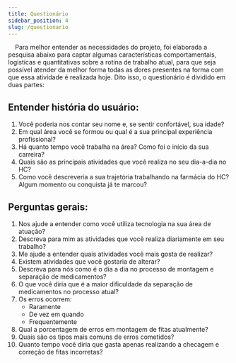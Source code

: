 ```yaml
---
title: Questionário
sidebar_position: 4
slug: /questionario
---
```


&nbsp;&nbsp;&nbsp;&nbsp;Para melhor entender as necessidades do projeto, foi elaborada a pesquisa abaixo para captar algumas características comportamentais, logísticas e quantitativas sobre a rotina de trabalho atual, para que seja possível atender da melhor forma todas as dores presentes na forma com que essa atividade é realizada hoje. Dito isso, o questionário é dividido em duas partes:

## Entender história do usuário:
1. Você poderia nos contar seu nome e, se sentir confortável, sua idade?
2. Em qual área você se formou ou qual é a sua principal experiência profissional?
3. Há quanto tempo você trabalha na área? Como foi o início da sua carreira?
4. Quais são as principais atividades que você realiza no seu dia-a-dia no HC?
5. Como você descreveria a sua trajetória trabalhando na farmácia do HC? Algum momento ou conquista já te marcou?

## Perguntas gerais:
1. Nos ajude a entender como você utiliza tecnologia na sua área de atuação?
2. Descreva para mim as atividades que você realiza diariamente em seu trabalho?
3. Me ajude a entender quais atividades você mais gosta de realizar?
4. Existem atividades que você gostaria de alterar?
5. Descreva para nós como é o dia a dia no processo de montagem e separação de medicamentos?
6. O que você diria que é a maior dificuldade da separação de medicamentos no processo atual?
7. Os erros ocorrem:  
    - Raramente
    - De vez em quando
    - Frequentemente
8. Qual a porcentagem de erros em montagem de fitas atualmente?
9. Quais são os tipos mais comuns de erros cometidos?
10. Quanto tempo você diria que gasta apenas realizando a checagem e correção de fitas incorretas?
